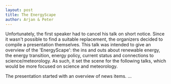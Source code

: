 ```yaml
---
layout: post
title: The EnergyScape
author: Arjan & Peter
---
```


Unfortunately, the first speaker had to cancel his talk on short notice. Since it wasn't possible to find a suitable replacement, the organizers decided to compile a presentation themselves. This talk was intended to give an overview of the 'EnergyScape': the ins and outs about renewable energy, the energy transition, energy policy, current status and connections to science/meteorology. As such, it set the scene for the following talks, which would be more focused on science and meteorology.

The presentation started with an overview of news items. ...
